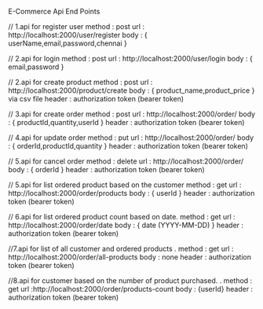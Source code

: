 E-Commerce Api End Points

// 1.api for register user
method : post
url : http://localhost:2000/user/register
body : { userName,email,password,chennai }

// 2.api for login 
method : post
url : http://localhost:2000/user/login
body : { email,password }


// 2.api for create product
method : post
url : http://localhost:2000/product/create
body : { product_name,product_price } via csv  file 
header : authorization token (bearer token) 

// 3.api for create order
method : post
url : http://localhost:2000/order/
body : { productId,quantity,userId }
header : authorization token (bearer token) 


// 4.api for update order
method : put
url : http://localhost:2000/order/
body : { orderId,productId,quantity }
header : authorization token (bearer token) 


// 5.api for cancel order
method : delete
url : http://localhost:2000/order/
body : { orderId }
header : authorization token (bearer token) 

// 5.api for list ordered product based on the customer
method : get
url : http://localhost:2000/order/products
body : { userId }
header : authorization token (bearer token) 


// 6.api for list ordered product count based on date.
method : get
url : http://localhost:2000/order/date
body : { date (YYYY-MM-DD) }
header : authorization token (bearer token)

//7.api for list of all customer and ordered products .
method : get
url : http://localhost:2000/order/all-products
body : none
header : authorization token (bearer token)

//8.api for customer based on the number of product purchased. .
method : get
url :http://localhost:2000/order/products-count
body : {userId}
header : authorization token (bearer token)
